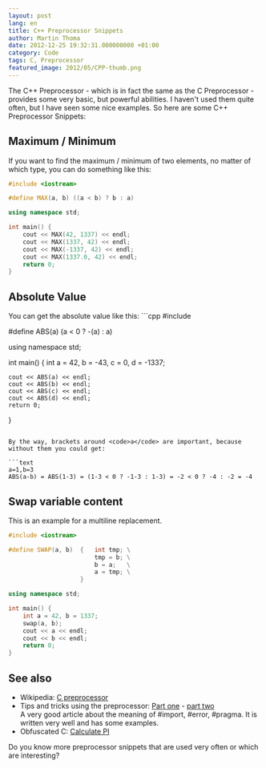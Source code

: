 ```yaml
---
layout: post
lang: en
title: C++ Preprocessor Snippets
author: Martin Thoma
date: 2012-12-25 19:32:31.000000000 +01:00
category: Code
tags: C, Preprocessor
featured_image: 2012/05/CPP-thumb.png
---
```

The C++ Preprocessor - which is in fact the same as the C Preprocessor - provides some very basic, but powerful abilities. I haven't used them quite often, but I have seen some nice examples. So here are some C++ Preprocessor Snippets:
<h2>Maximum / Minimum</h2>
If you want to find the maximum / minimum of two elements, no matter of which type, you can do something like this:

```cpp
#include <iostream>

#define MAX(a, b) ((a < b) ? b : a)

using namespace std;

int main() {
	cout << MAX(42, 1337) << endl;
	cout << MAX(1337, 42) << endl;
	cout << MAX(-1337, 42) << endl;
	cout << MAX(1337.0, 42) << endl;
	return 0;
}
```

<h2>Absolute Value</h2>
You can get the absolute value like this:
```cpp
#include <iostream>

#define ABS(a) (a < 0 ? -(a) : a)

using namespace std;

int main() {
	int a = 42, b = -43, c = 0, d = -1337;

	cout << ABS(a) << endl;
	cout << ABS(b) << endl;
	cout << ABS(c) << endl;
	cout << ABS(d) << endl;
	return 0;
}
```

By the way, brackets around <code>a</code> are important, because without them you could get:

```text
a=1,b=3
ABS(a-b) = ABS(1-3) = (1-3 < 0 ? -1-3 : 1-3) = -2 < 0 ? -4 : -2 = -4
```

<h2>Swap variable content</h2>
This is an example for a multiline replacement.

```cpp
#include <iostream>

#define SWAP(a, b)  {	int tmp; \
						tmp = b; \
						b = a;   \
						a = tmp; \
					}

using namespace std;

int main() {
	int a = 42, b = 1337;
	swap(a, b);
	cout << a << endl;
	cout << b << endl;
	return 0;
}
```
<h2>See also</h2>
<ul>
	<li>Wikipedia: <a href="http://en.wikipedia.org/wiki/C_preprocessor">C preprocessor</a></li>
    <li>Tips and tricks using the preprocessor: <a href="http://www.iar.com/Global/Resources/Developers_Toolbox/C_Cplusplus_Programming/Tips%20and%20tricks%20using%20the%20preprocessor%20(part%20one).pdf">Part one</a> - <a href="http://www.iar.com/Global/Resources/Developers_Toolbox/C_Cplusplus_Programming/Tips%20and%20tricks%20using%20the%20preprocessor%20(part%20two).pdf">part two</a><br/>
A very good article about the meaning of #import, #error, #pragma. It is written very well and has some examples.</li>
    <li>Obfuscated C: <a href="http://www.cise.ufl.edu/~manuel/obfuscate/pi.c">Calculate PI</a></li>
</ul>

Do you know more preprocessor snippets that are used very often or which are interesting?
